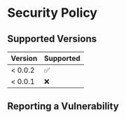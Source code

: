 # Security Policy
## Supported Versions


| Version | Supported          |
| ------- | ------------------ |
| < 0.0.2  | :white_check_mark: |
| < 0.0.1  | :x:                |

## Reporting a Vulnerability
